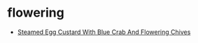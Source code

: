# flowering

 * [Steamed Egg Custard With Blue Crab And Flowering Chives](../index/s/steamed-egg-custard-with-blue-crab-and-flowering-chives-350210.json)
